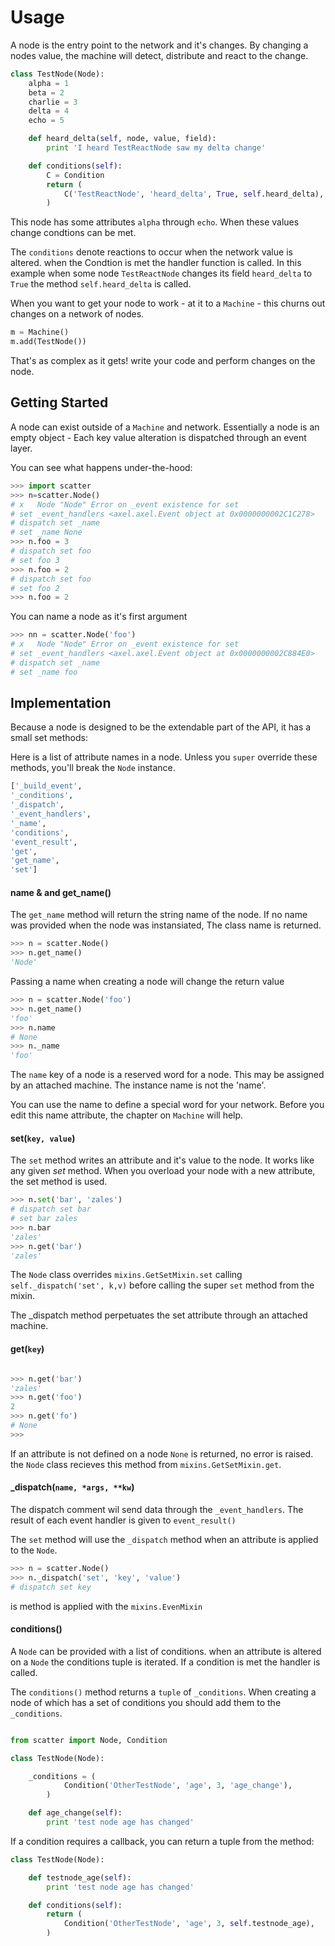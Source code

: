 # Usage

A node is the entry point to the network and it's changes. By changing a nodes value, the machine will detect, distribute and react to the change.


```python
class TestNode(Node):
    alpha = 1
    beta = 2
    charlie = 3
    delta = 4
    echo = 5

    def heard_delta(self, node, value, field):
        print 'I heard TestReactNode saw my delta change'

    def conditions(self):
        C = Condition
        return (
            C('TestReactNode', 'heard_delta', True, self.heard_delta),
        )
```

This node has some attributes `alpha` through `echo`. When these values change condtions can be met.

The `conditions` denote reactions to occur when the network value is altered. when the Condtion is met the handler function is called.
In this example when some node `TestReactNode` changes its field `heard_delta` to `True` the method `self.heard_delta` is called.

When you want to get your node to work - at it to a `Machine` - this churns out changes on a network of nodes.

```python
m = Machine()
m.add(TestNode())
```

That's as complex as it gets! write your code and perform changes on the node.

## Getting Started

A node can exist outside of a `Machine` and network. Essentially a node is an empty object - Each key value alteration is dispatched through an event layer.

You can see what happens under-the-hood:

```python
>>> import scatter
>>> n=scatter.Node()
# x   Node "Node" Error on _event existence for set
# set _event_handlers <axel.axel.Event object at 0x0000000002C1C278>
# dispatch set _name
# set _name None
>>> n.foo = 3
# dispatch set foo
# set foo 3
>>> n.foo = 2
# dispatch set foo
# set foo 2
>>> n.foo = 2
```

You can name a node as it's first argument

```python
>>> nn = scatter.Node('foo')
# x   Node "Node" Error on _event existence for set
# set _event_handlers <axel.axel.Event object at 0x0000000002C884E0>
# dispatch set _name
# set _name foo
```

## Implementation

Because a node is designed to be the extendable part of the API, it has a small set methods:

Here is a list of attribute names in a node. Unless you `super` override these methods, you'll break the `Node` instance.

```python
['_build_event',
'_conditions',
'_dispatch',
'_event_handlers',
'_name',
'conditions',
'event_result',
'get',
'get_name',
'set']
```

#### name & and get_name()

The `get_name` method will return the string name of the node. If no name was provided when the node was instansiated, The class name is returned.

```python
>>> n = scatter.Node()
>>> n.get_name()
'Node'
```

Passing a name when creating a node will change the return value
```python
>>> n = scatter.Node('foo')
>>> n.get_name()
'foo'
>>> n.name
# None
>>> n._name
'foo'
```

The `name` key of a node is a reserved word for a node. This may be assigned by an attached machine. The instance name is not the 'name'.

You can use the name to define a special word for your network. Before you edit this name attribute, the chapter on `Machine` will help.

#### set(`key, value`)

The `set` method writes an attribute and it's value to the node. It works like any given _set_ method. When you overload your node with a new attribute, the set method is used.

```python
>>> n.set('bar', 'zales')
# dispatch set bar
# set bar zales
>>> n.bar
'zales'
>>> n.get('bar')
'zales'
```

The `Node` class overrides `mixins.GetSetMixin.set` calling `self._dispatch('set', k,v)` before calling the super `set` method from the mixin.

The _dispatch method perpetuates the set attribute through an attached machine.

#### get(`key`)

```python

>>> n.get('bar')
'zales'
>>> n.get('foo')
2
>>> n.get('fo')
# None
>>>
```

If an attribute is not defined on a node `None` is returned, no error is raised. the `Node` class recieves this method from `mixins.GetSetMixin.get`.

#### _dispatch(`name, *args, **kw`)

The dispatch comment wil send data through the `_event_handlers`. The result of each event handler is given to `event_result()`

The `set` method will use the `_dispatch` method when an attribute is applied to the `Node`.

```python
>>> n = scatter.Node()
>>> n._dispatch('set', 'key', 'value')
# dispatch set key
```

is method is applied with the `mixins.EvenMixin`

#### conditions()

A `Node` can be provided with a list of conditions. when an attribute is altered on a `Node` the conditions tuple is iterated. If a condition is met the handler is called.

The `conditions()` method returns a `tuple` of `_conditions`. When creating a node of which has a set of conditions you should add them to the `_conditions`.


```python

from scatter import Node, Condition

class TestNode(Node):

    _conditions = (
            Condition('OtherTestNode', 'age', 3, 'age_change'),
        )

    def age_change(self):
        print 'test node age has changed'

```

If a condition requires a callback, you can return a tuple from the method:

```python
class TestNode(Node):

    def testnode_age(self):
        print 'test node age has changed'

    def conditions(self):
        return (
            Condition('OtherTestNode', 'age', 3, self.testnode_age),
        )
```

